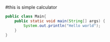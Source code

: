#this is simple calculator

```java
public class Main{
    public static void main(String[] args) {
        System.out.println("Hello world");
    }
}
```